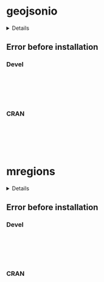 # geojsonio

<details>

* Version: 
* GitHub: https://github.com/ropensci/geojson
* Source code: NA
* Number of recursive dependencies: 0

</details>

## Error before installation

### Devel

```






```
### CRAN

```






```
# mregions

<details>

* Version: 
* GitHub: https://github.com/ropensci/geojson
* Source code: NA
* Number of recursive dependencies: 0

</details>

## Error before installation

### Devel

```






```
### CRAN

```






```

